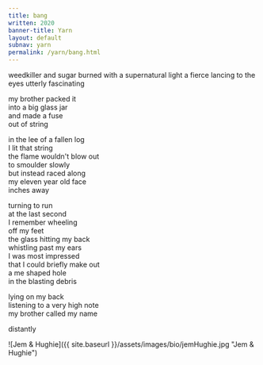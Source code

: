 ```yaml
---
title: bang
written: 2020
banner-title: Yarn
layout: default
subnav: yarn
permalink: /yarn/bang.html
---
```


<div class="poem">
weedkiller and sugar  
burned with a supernatural light  
a fierce lancing  
to the eyes  
utterly  
fascinating  


my brother packed it  
into a big glass jar  
and made a fuse  
out of string  


in the lee of a fallen log  
I lit that string  
the flame wouldn't blow out  
to smoulder slowly  
but instead raced along  
my eleven year old face  
inches away


turning to run  
at the last second  
I remember wheeling  
off my feet  
the glass hitting my back  
whistling past my ears  
I was most impressed  
that I could briefly make out  
a me shaped hole  
in the blasting debris  


lying on my back  
listening to a very high note  
my brother called my name


distantly
</div>

![Jem & Hughie]({{ site.baseurl }}/assets/images/bio/jemHughie.jpg "Jem & Hughie")
